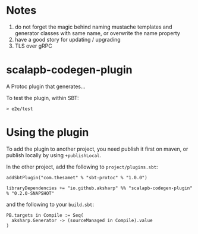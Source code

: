 # Notes

1) do not forget the magic behind naming mustache templates and generator classes with same name, or overwrite the name property
2) have a good story for updating / upgrading
3) TLS over gRPC

# scalapb-codegen-plugin

A Protoc plugin that generates...

To test the plugin, within SBT:

```
> e2e/test
```

# Using the plugin

To add the plugin to another project, you need publish it first on maven, or publish locally by using `+publishLocal`.

In the other project, add the following to `project/plugins.sbt`:

```
addSbtPlugin("com.thesamet" % "sbt-protoc" % "1.0.0")

libraryDependencies += "io.github.aksharp" %% "scalapb-codegen-plugin" % "0.2.0-SNAPSHOT"
```

and the following to your `build.sbt`:
```
PB.targets in Compile := Seq(
  aksharp.Generator -> (sourceManaged in Compile).value
)
```
